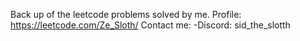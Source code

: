 Back up of the leetcode problems solved by me.
Profile: https://leetcode.com/Ze_Sloth/
Contact me:
-Discord: sid_the_slotth